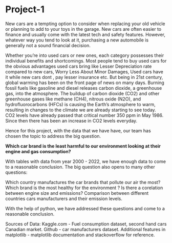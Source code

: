 # Project-1
New cars are a tempting option to consider when replacing your old vehicle or planning to add to your toys in the garage. New cars are often easier to finance and usually come with the latest tech and safety features. However, whatever way you tend to look at it, purchasing a new automobile is generally not a sound financial decision.

Whether you’re into used cars or new ones, each category possesses their individual benefits and shortcomings. Most people tend to buy used cars for the obvious advantages used cars bring like Lesser Depreciation rate compared to new cars, Worry Less About Minor Damages, Used cars have it while new cars dont , pay lesser insurance etc. But being in 21st century, global warming has been on the front page of news on many days. Burning fossil fuels like gasoline and diesel releases carbon dioxide, a greenhouse gas, into the atmosphere. The buildup of carbon dioxide (CO2) and other greenhouse gases like methane (CH4), nitrous oxide (N2O), and hydrofluorocarbons (HFCs) is causing the Earth’s atmosphere to warm, resulting in changes to the climate we are already starting to see today. CO2 levels have already passed that critical number 350 ppm in May 1986. Since then there has been an increase in CO2 levels everyday. 

Hence for this project, with the data that we have have, our team has chosen the topic to address the big question. 

**Which car brand is the least harmful to our environment looking at their engine and gas consumption?**

With tables with data from year 2000 - 2022, we have enough data to come to a reasonable conclusion. The big question also opens to many other questions:

Which country manufactures the car brands that pollute our air the most?
Which brand is the most healthy for the environment ?
Is there a corelation between engine size and emissions?
Comparison between different countries cars manufacturers and their emission levels.

With the help of python, we have addressed these questions and come to a reasonable conclusion.

Sources of Data:
Kaggle.com - Fuel consumption dataset, second hand cars Canadian market.
Github - car manufacturers dataset.
Additional features in matplotlib - matplotlib documentation and stackoverflow for reference. 
